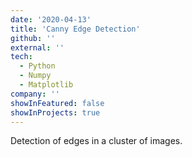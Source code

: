 ```yaml
---
date: '2020-04-13'
title: 'Canny Edge Detection'
github: ''
external: ''
tech:
  - Python
  - Numpy
  - Matplotlib
company: ''
showInFeatured: false
showInProjects: true
---
```


Detection of edges in a cluster of images.
